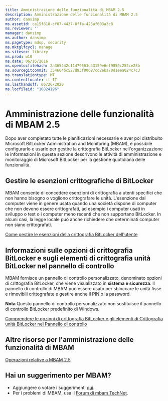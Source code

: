 ```yaml
---
title: Amministrazione delle funzionalità di MBAM 2.5
description: Amministrazione delle funzionalità di MBAM 2.5
author: dansimp
ms.assetid: ca15f818-cf07-4437-8ffa-425af603a3c8
ms.reviewer: ''
manager: dansimp
ms.author: dansimp
ms.pagetype: mdop, security
ms.mktglfcycl: manage
ms.sitesec: library
ms.prod: w10
ms.date: 06/16/2016
ms.openlocfilehash: 2a365442c11479563d43159e6ef9859c252ce28b
ms.sourcegitcommit: 354664bc527d93f80687cd2eba70d1eea024c7c3
ms.translationtype: MT
ms.contentlocale: it-IT
ms.lasthandoff: 06/26/2020
ms.locfileid: "10824196"
---
```

# Amministrazione delle funzionalità di MBAM 2.5


Dopo aver completato tutte le pianificazioni necessarie e aver poi distribuito Microsoft BitLocker Administration and Monitoring (MBAM), è possibile configurarlo e usarlo per gestire la crittografia BitLocker nell'organizzazione le informazioni in questa sezione descrivono le attività di amministrazione e monitoraggio di Microsoft BitLocker per la gestione quotidiana delle funzionalità.

## Gestire le esenzioni crittografiche di BitLocker


MBAM consente di concedere esenzioni di crittografia a utenti specifici che non hanno bisogno o vogliono crittografare le unità. L'esenzione dal computer viene in genere usata quando una società dispone di computer che non devono essere crittografati, ad esempio i computer usati in sviluppo o test o i computer meno recenti che non supportano BitLocker. In alcuni casi, la legge locale può anche richiedere che determinati computer non siano crittografati.

[Come gestire le esenzioni della crittografia BitLocker dell'utente](how-to-manage-user-bitlocker-encryption-exemptions-mbam-25.md)

## Informazioni sulle opzioni di crittografia BitLocker e sugli elementi di crittografia unità BitLocker nel pannello di controllo


MBAM fornisce un pannello di controllo personalizzato, denominato opzioni di crittografia BitLocker, che viene visualizzato in **sistema e sicurezza**. Il pannello di controllo di MBAM può essere usato per sbloccare le unità fisse e rimovibili crittografate e gestire anche il PIN o la password.

**Nota**  Questo pannello di controllo personalizzato non sostituisce il pannello di controllo BitLocker predefinito di Windows.

 

[Comprendere le opzioni di crittografia BitLocker e gli elementi di Crittografia unità BitLocker nel Pannello di controllo](understanding-the-bitlocker-encryption-options-and-bitlocker-drive-encryption-items-in-control-panel.md)

## Altre risorse per l'amministrazione delle funzionalità di MBAM


[Operazioni relative a MBAM 2.5](operations-for-mbam-25.md)

## Hai un suggerimento per MBAM?
- Aggiungere o votare i suggerimenti [qui](http://mbam.uservoice.com/forums/268571-microsoft-bitlocker-administration-and-monitoring). 
- Per i problemi di MBAM, usa il [Forum di mbam TechNet](https://social.technet.microsoft.com/Forums/home?forum=mdopmbam).

 

 





